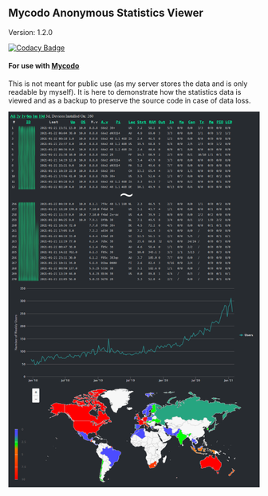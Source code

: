 ## Mycodo Anonymous Statistics Viewer

Version: 1.2.0

[![Codacy Badge](https://api.codacy.com/project/badge/Grade/1ee7570c9e834104bf399e5064f0e0fc)](https://www.codacy.com/app/Mycodo/mycodo_stats_viewer?utm_source=github.com&amp;utm_medium=referral&amp;utm_content=kizniche/mycodo_stats_viewer&amp;utm_campaign=Badge_Grade)

#### For use with [Mycodo](https://github.com/kizniche/Mycodo)

This is not meant for public use (as my server stores the data and is only readable by myself). It is here to demonstrate how the statistics data is viewed and as a backup to preserve the source code in case of data loss.

[![Mycodo Stats Viewer](screenshot.png)](https://github.com/kizniche/mycodo_stats_viewer)
